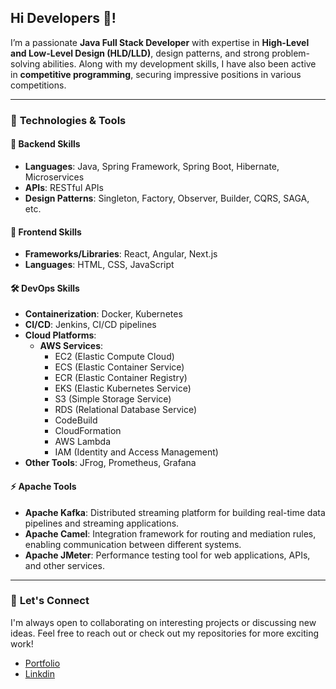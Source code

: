 <h2 align="left">Hi Developers 👋!</h2>

I’m a passionate **Java Full Stack Developer** with expertise in **High-Level and Low-Level Design (HLD/LLD)**, design patterns, and strong problem-solving abilities. Along with my development skills, I have also been active in **competitive programming**, securing impressive positions in various competitions.

---

### 🔧 **Technologies & Tools**

#### 🚀 **Backend Skills**
- **Languages**: Java, Spring Framework, Spring Boot, Hibernate, Microservices
- **APIs**: RESTful APIs
- **Design Patterns**: Singleton, Factory, Observer, Builder, CQRS, SAGA, etc.

#### 🎨 **Frontend Skills**
- **Frameworks/Libraries**: React, Angular, Next.js
- **Languages**: HTML, CSS, JavaScript

#### 🛠 **DevOps Skills**
- **Containerization**: Docker, Kubernetes
- **CI/CD**: Jenkins, CI/CD pipelines
- **Cloud Platforms**:
  - **AWS Services**: 
    - EC2 (Elastic Compute Cloud)
    - ECS (Elastic Container Service)
    - ECR (Elastic Container Registry)
    - EKS (Elastic Kubernetes Service)
    - S3 (Simple Storage Service)
    - RDS (Relational Database Service)
    - CodeBuild
    - CloudFormation
    - AWS Lambda
    - IAM (Identity and Access Management)
- **Other Tools**: JFrog, Prometheus, Grafana

#### ⚡ **Apache Tools**
- **Apache Kafka**: Distributed streaming platform for building real-time data pipelines and streaming applications.
- **Apache Camel**: Integration framework for routing and mediation rules, enabling communication between different systems.
- **Apache JMeter**: Performance testing tool for web applications, APIs, and other services.

---

### 🤝 **Let's Connect**
I'm always open to collaborating on interesting projects or discussing new ideas. Feel free to reach out or check out my repositories for more exciting work!

- [Portfolio](https://google.com)
- [Linkdin]([https://www.instagram.com/endless_success___/?hl=en](https://www.linkedin.com/in/digvijay-kumar-thakur-368891142/))
